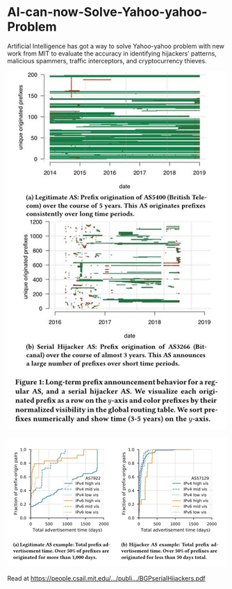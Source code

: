 # AI-can-now-Solve-Yahoo-yahoo-Problem

Artificial Intelligence has got a way to solve Yahoo-yahoo problem with new work from MIT to evaluate the accuracy in identifying hijackers’ patterns, malicious spammers, traffic interceptors, and cryptocurrency thieves.

![](1.jpg)

![](2.jpg)

Read at https://people.csail.mit.edu/…/publi…/BGPserialHijackers.pdf
